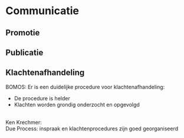 # Communicatie

## Promotie

## Publicatie

## Klachtenafhandeling

<aside class="note" title="Eisen">
<br:>
BOMOS: Er is een duidelijke procedure voor klachtenafhandeling:
<ul><li>De procedure is helder</li>
<li>Klachten worden grondig onderzocht en opgevolgd</li></ul>
<br>Ken Krechmer:<br>
Due Process: inspraak en klachtenprocedures zijn goed georganiseerd
</aside>



